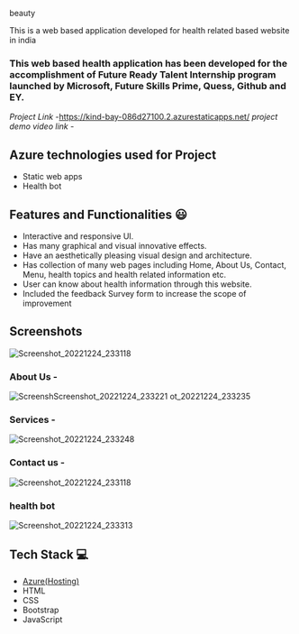 beauty

This is a web based application developed for health related based website in india

### This web based health application has been developed for the accomplishment of Future Ready Talent Internship program launched by Microsoft, Future Skills Prime, Quess, Github and EY.


*Project Link* -https://kind-bay-086d27100.2.azurestaticapps.net/
*project demo video link* - 

## Azure technologies used for Project

- Static web apps
- Health bot

## Features and Functionalities 😃

- Interactive and responsive UI.
- Has many graphical and visual innovative effects.
- Have an aesthetically pleasing visual design and architecture.
- Has collection of many web pages including Home, About Us, Contact, Menu, health topics and health related information etc.
- User can know about health information through this website.
- Included the feedback Survey form to increase the scope of improvement 

## Screenshots
![Screenshot_20221224_233118](https://user-images.githubusercontent.com/108429951/209448011-3df07457-0602-4270-885f-144aa530f722.png)




   

### About Us -


![Screensh![Screenshot_20221224_233221](https://user-images.githubusercontent.com/108429951/209448128-166b0555-8419-4fcf-9a0d-d6b40915a05d.png)
ot_20221224_233235](https://user-images.githubusercontent.com/108429951/209448117-bb638e76-0f06-4f50-8abb-687b3afa2389.png)

### Services -


![Screenshot_20221224_233248](https://user-images.githubusercontent.com/108429951/209448107-6d77ac6c-4e80-43b4-a16d-489f11fe7f5c.png)

### Contact us -



![Screenshot_20221224_233118](https://user-images.githubusercontent.com/108429951/209448114-e3470b01-1bb5-413e-ba31-91b772c096df.png)

### health bot



![Screenshot_20221224_233313](https://user-images.githubusercontent.com/108429951/209448089-8c798bfd-4005-4d22-acb8-1c070116cc64.png)

## Tech Stack 💻

- [Azure(Hosting)](https://azure.microsoft.com/en-in/features/azure-portal/)
- HTML
- CSS
- Bootstrap
- JavaScript
